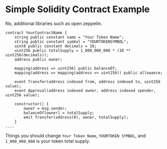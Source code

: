 # Simple Solidity Contract Example
No, additional libraries such as open zeppelin.

```
contract YourContractName {
    string public constant name = "Your Token Name";
    string public constant symbol = "YOURTOKENSYMBOL";
    uint8 public constant decimals = 18;
    uint256 public totalSupply = 1_000_000_000 * (10 ** uint256(decimals));
    address public owner;

    mapping(address => uint256) public balanceOf;
    mapping(address => mapping(address => uint256)) public allowance;

    event Transfer(address indexed from, address indexed to, uint256 value);
    event Approval(address indexed owner, address indexed spender, uint256 value);

    constructor() {
        owner = msg.sender;
        balanceOf[owner] = totalSupply;
        emit Transfer(address(0), owner, totalSupply);
    }
....
```

Things you should change `Your Token Name`, `YOURTOKEN SYMBOL`, and `1_000_000_000` is your token total supply.

